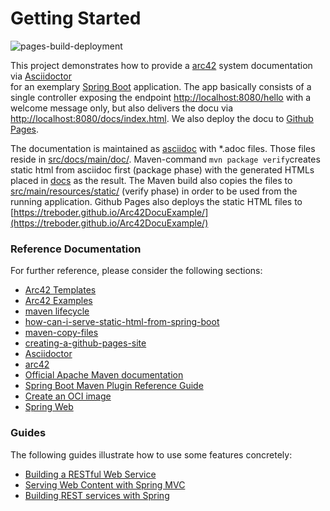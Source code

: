 # Getting Started

![pages-build-deployment](https://github.com/Treboder/Arc42DocuExample/actions/workflows/pages/pages-build-deployment/badge.svg)

This project demonstrates how to provide a [arc42](https://arc42.org/) system documentation via [Asciidoctor](https://asciidoctor.org/)    
for an exemplary [Spring Boot](https://spring.io/guides/gs/spring-boot/) application.
The app basically consists of a single controller exposing the endpoint [http://localhost:8080/hello](http://localhost:8080/hello) with a welcome message only, 
but also delivers the docu via [http://localhost:8080/docs/index.html](http://localhost:8080/docs/index.html).
We also deploy the docu to [Github Pages](https://pages.github.com/). 

The documentation is maintained as [asciidoc](https://asciidoc.org/) with *.adoc files.
Those files reside in [src/docs/main/doc/](src/docs/main/doc/).
Maven-command ````mvn package verify````creates static html from asciidoc first (package phase) with the generated HTMLs placed in [docs](docs/) as the result. 
The Maven build also copies the files to [src/main/resources/static/](src/main/resources/static/) (verify phase) in order to be used from the running application.
Github Pages also deploys the static HTML files to [https://treboder.github.io/Arc42DocuExample/](https://treboder.github.io/Arc42DocuExample/)

### Reference Documentation
For further reference, please consider the following sections:

* [Arc42 Templates](https://github.com/arc42/arc42-template)
* [Arc42 Examples](https://arc42.org/examples)
* [maven lifecycle](https://maven.apache.org/guides/introduction/introduction-to-the-lifecycle.html)
* [how-can-i-serve-static-html-from-spring-boot](https://stackoverflow.com/questions/42393211/how-can-i-serve-static-html-from-spring-boot)
* [maven-copy-files](https://www.baeldung.com/maven-copy-files)
* [creating-a-github-pages-site](https://docs.github.com/de/pages/getting-started-with-github-pages/creating-a-github-pages-site)
* [Asciidoctor](https://asciidoctor.org/)
* [arc42](https://arc42.org/) 
* [Official Apache Maven documentation](https://maven.apache.org/guides/index.html)
* [Spring Boot Maven Plugin Reference Guide](https://docs.spring.io/spring-boot/docs/3.0.2/maven-plugin/reference/html/)
* [Create an OCI image](https://docs.spring.io/spring-boot/docs/3.0.2/maven-plugin/reference/html/#build-image)
* [Spring Web](https://docs.spring.io/spring-boot/docs/3.0.2/reference/htmlsingle/#web)

### Guides
The following guides illustrate how to use some features concretely:

* [Building a RESTful Web Service](https://spring.io/guides/gs/rest-service/)
* [Serving Web Content with Spring MVC](https://spring.io/guides/gs/serving-web-content/)
* [Building REST services with Spring](https://spring.io/guides/tutorials/rest/)

